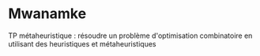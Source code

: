 # Mwanamke
TP métaheuristique : résoudre un problème d'optimisation combinatoire en utilisant des heuristiques et métaheuristiques
